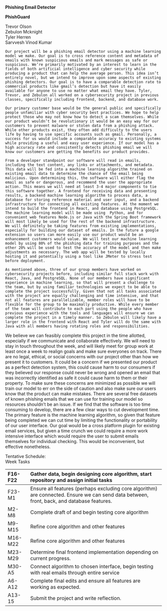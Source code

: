 **Phishing Email Detector**  
   
**PhishGuard**

Trevor Olson  
Zebulon Mcknight   
Tyler Herren  
Sarvvesh Vinod Kumar 

	Our project will be a phishing email detector using a machine learning model we make. Our goal is to cross reference content and metadata of emails with known suspicious emails and mark messages as safe or suspicious. We’re primarily motivated by an interest to learn in the fields of both artificial intelligence and cyber security while producing a product that can help the average person. This idea isn’t entirely novel, but we intend to improve upon some aspects of existing phishing detectors. Our goal is to have a comparable detection rate to commercial products like gmail’s detection but have it easily available for anyone to use no matter what email they have. Tyler, Trevor, and Zebulon all worked on a cybersecurity project in previous classes, specifically including frontend, backend, and database work. 

	Our primary customer base would be the general public and specifically people unfamiliar with cyber security best practices. We hope to help protect those who may not know how to detect a scam themselves. While our product wouldn’t be revolutionary it would be an easy way for our customers to prevent malware or stolen data from a phishing attack. While other products exist, they often add difficulty to the users life by having to use specific accounts such as gmail. Personally, a success for us would include a comparable accuracy to existing systems while providing a useful and easy user experience. If our model has a high accuracy rate and consistently detects phishing email we will know our customers are getting the benefits our product provides. 

	From a developer standpoint our software will read in emails, including the text content, any links or attachments, and metadata. This data will be fed into a machine learning algorithm trained on existing email data to determine the chance of the email being malicious. Upon determining this, the software will either flag the email as safe or dangerous, and recommend the user the appropriate action. This means we will need at least 3-4 major components to tie this software together. A frontend for receiving data and presenting results, a backend machine learning algorithm to process data, a database for storing reference material and user input, and a backend infrastructure for connecting all existing features. At the moment we intend to build the frontend in React, and database using PostgreSQL. The machine learning model will be made using  Python, and for convenient web features Node.js or Java with the Spring Boot framework will most likely be used for the rest of the backend infrastructure. We will definitely be taking features from existing implementations, especially for building our dataset of emails. In the future a google extension so users can more easily use our product would be an enhancement customers would value. We will test our machine learning model by using 80% of the phishing data for training purposes and the other 20% will be used to test the accuracy of the model and then make adjustments as necessary. The web app will be tested by locally hosting it and potentially using a tool like JMeter to stress test before deployment. 

	As mentioned above, three of our group members have worked on cybersecurity projects before, including similar full stack work with React, Java, and PostgreSQL. None of our members have significant experience in machine learning, so that will present a challenge to the team, but by using familiar technologies we expect to be able to complete the project successfully. Given that not all tasks associated with the project are equally challenging and time intensive, and that not all features are parallelizable, member roles will have to be flexible for the group to be maximally productive. While every member of the team will contribute to each part using the people who have previous experience with the tools and languages will ensure we can complete the project in a timely manner. So Zebulon will likely have a larger role in the frontend with React and Tyler will do the same with Java with all members having rotating roles and responsibilities. 

We believe we can feasibly complete this project in the time allotted, especially if we communicate and collaborate effectively. We will need to stay in touch throughout the week, and will likely meet for group work at least once a week to realign goals and make sure everyones on track. There are no legal, ethical, or social concerns with our project other than how we present it to customers. It could be a concern if we presented our product as a perfect detection system, this could cause harm to our consumers if they believed our response could never be wrong and opened an email that was incorrectly identified as safe it could cause harm to them or their property. To make sure these concerns are minimized as possible we will train our model to err on the side of caution and also make sure our users know that the product can make mistakes. There are several free datasets of known phishing emails that we can use for training our model so resources shouldn’t be an issue. If we find that the software is too time consuming to develop, there are a few clear ways to cut development time. The primary feature is the machine learning algorithm, so given that feature being completed we can cut time by limiting the functionality or portability of our user interface. Our goal would be a cross platform plugin for existing email services, but given a time crunch we could require a more work intensive interface which would require the user to submit emails themselves for individual checking. This would be inconvenient, but effective nonetheless. 

Tentative Schedule:   
Week 						      Tasks 

| F16-F22 | Gather data, begin designing core algorithm, start repository and assign initial tasks  |
| :---- | :---- |
| F23-M1 | Ensure all features (perhaps excluding core algorithm) are connected. Ensure we can send data between, front, back, and database features.  |
| M2-M8 | Complete draft of and begin testing core algorithm |
| M9-M15 | Refine core algorithm and other features  |
| M16-M22 | Refine core algorithm and other features  |
| M23-M29 | Determine final frontend implementation depending on current progress.  |
| M30-A5 | Connect algorithm to chosen interface, begin testing with real emails through entire service  |
| A6-A12 | Complete final edits and ensure all features are working as expected. |
| A13-15 | Submit the project and write reflection.  |

